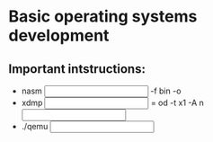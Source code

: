 # Basic operating systems development
## Important intstructions:
* nasm <input> -f bin -o <output>
* xdmp <input> = od -t x1 -A n <input>
* ./qemu <input>
